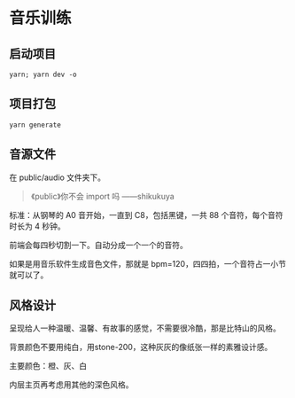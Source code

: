# 音乐训练

## 启动项目

```
yarn; yarn dev -o
```

## 项目打包

```
yarn generate
```

## 音源文件

在 public/audio 文件夹下。

> 《public》你不会 import 吗 ——shikukuya

标准：从钢琴的 A0 音开始，一直到 C8，包括黑键，一共 88 个音符，每个音符时长为 4 秒钟。

前端会每四秒切割一下。自动分成一个一个的音符。

如果是用音乐软件生成音色文件，那就是 bpm=120，四四拍，一个音符占一小节就可以了。

## 风格设计

呈现给人一种温暖、温馨、有故事的感觉，不需要很冷酷，那是比特山的风格。

背景颜色不要用纯白，用stone-200，这种灰灰的像纸张一样的素雅设计感。

主要颜色：橙、灰、白

内层主页再考虑用其他的深色风格。





